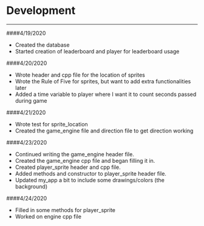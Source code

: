 # Development

---
####4/19/2020
   * Created the database
   * Started creation of leaderboard and player for leaderboard usage
   
####4/20/2020
   * Wrote header and cpp file for the location of sprites
   * Wrote the Rule of Five for sprites, but want to add extra functionalities later
   * Added a time variable to player where I want it to count seconds passed during game

####4/21/2020
   * Wrote test for sprite_location
   * Created the game_engine file and direction file to get direction working
   
####4/23/2020
   * Continued writing the game_engine header file.
   * Created the game_engine cpp file and began filling it in.
   * Created player_sprite header and cpp file.
   * Added methods and constructor to player_sprite header file.
   * Updated my_app a bit to include some drawings/colors (the background)
   
####4/24/2020
   * Filled in some methods for player_sprite
   * Worked on engine cpp file